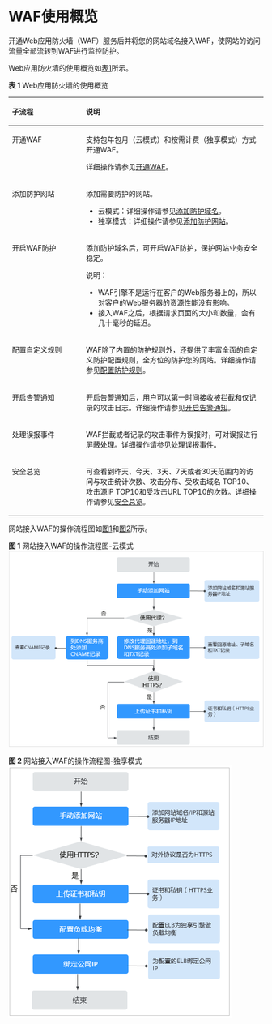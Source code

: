 # WAF使用概览<a name="waf_01_0071"></a>

开通Web应用防火墙（WAF）服务后并将您的网站域名接入WAF，使网站的访问流量全部流转到WAF进行监控防护。

Web应用防火墙的使用概览如[表1](#table186068221358)所示。

**表 1**  Web应用防火墙的使用概览

<a name="table186068221358"></a>
<table><thead align="left"><tr id="row760782211359"><th class="cellrowborder" valign="top" width="29.03%" id="mcps1.2.3.1.1"><p id="p560712263512"><a name="p560712263512"></a><a name="p560712263512"></a>子流程</p>
</th>
<th class="cellrowborder" valign="top" width="70.97%" id="mcps1.2.3.1.2"><p id="p196074222353"><a name="p196074222353"></a><a name="p196074222353"></a>说明</p>
</th>
</tr>
</thead>
<tbody><tr id="row181711555123513"><td class="cellrowborder" valign="top" width="29.03%" headers="mcps1.2.3.1.1 "><p id="p1717265511351"><a name="p1717265511351"></a><a name="p1717265511351"></a>开通WAF</p>
</td>
<td class="cellrowborder" valign="top" width="70.97%" headers="mcps1.2.3.1.2 "><p id="p14108911588"><a name="p14108911588"></a><a name="p14108911588"></a>支持包年包月（云模式）和按需计费（独享模式）方式开通WAF。</p>
<p id="p201266375458"><a name="p201266375458"></a><a name="p201266375458"></a>详细操作请参见<a href="开通WAF.md">开通WAF</a>。</p>
</td>
</tr>
<tr id="row837775104313"><td class="cellrowborder" valign="top" width="29.03%" headers="mcps1.2.3.1.1 "><p id="p93781254433"><a name="p93781254433"></a><a name="p93781254433"></a>添加防护网站</p>
</td>
<td class="cellrowborder" valign="top" width="70.97%" headers="mcps1.2.3.1.2 "><p id="p1437812504316"><a name="p1437812504316"></a><a name="p1437812504316"></a>添加需要防护的网站。</p>
<a name="ul19732161718483"></a><a name="ul19732161718483"></a><ul id="ul19732161718483"><li>云模式：详细操作请参见<a href="添加防护域名.md">添加防护域名</a>。</li><li>独享模式：详细操作请参见<a href="添加防护网站.md">添加防护网站</a>。</li></ul>
</td>
</tr>
<tr id="row460742212359"><td class="cellrowborder" valign="top" width="29.03%" headers="mcps1.2.3.1.1 "><p id="p260772263514"><a name="p260772263514"></a><a name="p260772263514"></a>开启WAF防护</p>
</td>
<td class="cellrowborder" valign="top" width="70.97%" headers="mcps1.2.3.1.2 "><p id="p6607202215355"><a name="p6607202215355"></a><a name="p6607202215355"></a>添加防护域名后，可开启WAF防护，保护网站业务安全稳定。</p>
<div class="note" id="note012284223119"><a name="note012284223119"></a><a name="note012284223119"></a><span class="notetitle"> 说明： </span><div class="notebody"><a name="ul697716015340"></a><a name="ul697716015340"></a><ul id="ul697716015340"><li>WAF引擎不是运行在客户的Web服务器上的，所以对客户的Web服务器的资源性能没有影响。</li><li>接入WAF之后，根据请求页面的大小和数量，会有几十毫秒的延迟。</li></ul>
</div></div>
</td>
</tr>
<tr id="row1960762215351"><td class="cellrowborder" valign="top" width="29.03%" headers="mcps1.2.3.1.1 "><p id="p19607112220359"><a name="p19607112220359"></a><a name="p19607112220359"></a>配置自定义规则</p>
</td>
<td class="cellrowborder" valign="top" width="70.97%" headers="mcps1.2.3.1.2 "><p id="p12607112215352"><a name="p12607112215352"></a><a name="p12607112215352"></a>WAF除了内置的防护规则外，还提供了丰富全面的自定义防护配置规则，全方位的防护您的网站。详细操作请参见<a href="配置防护规则.md">配置防护规则</a>。</p>
</td>
</tr>
<tr id="row16914191884019"><td class="cellrowborder" valign="top" width="29.03%" headers="mcps1.2.3.1.1 "><p id="p209141418104019"><a name="p209141418104019"></a><a name="p209141418104019"></a>开启告警通知</p>
</td>
<td class="cellrowborder" valign="top" width="70.97%" headers="mcps1.2.3.1.2 "><p id="p1491512181402"><a name="p1491512181402"></a><a name="p1491512181402"></a>开启告警通知后，用户可以第一时间接收被拦截和仅记录的攻击日志。详细操作请参见<a href="开启告警通知.md">开启告警通知</a>。</p>
</td>
</tr>
<tr id="row758655211510"><td class="cellrowborder" valign="top" width="29.03%" headers="mcps1.2.3.1.1 "><p id="p0924629858"><a name="p0924629858"></a><a name="p0924629858"></a>处理误报事件</p>
</td>
<td class="cellrowborder" valign="top" width="70.97%" headers="mcps1.2.3.1.2 "><p id="p1955314388418"><a name="p1955314388418"></a><a name="p1955314388418"></a>WAF拦截或者记录的攻击事件为误报时，可对误报进行屏蔽处理。详细操作请参见<a href="处理误报事件.md">处理误报事件</a>。</p>
</td>
</tr>
<tr id="row1999341519405"><td class="cellrowborder" valign="top" width="29.03%" headers="mcps1.2.3.1.1 "><p id="p299315156400"><a name="p299315156400"></a><a name="p299315156400"></a>安全总览</p>
</td>
<td class="cellrowborder" valign="top" width="70.97%" headers="mcps1.2.3.1.2 "><p id="p1199319156407"><a name="p1199319156407"></a><a name="p1199319156407"></a>可查看到昨天、今天、3天、7天或者30天范围内的访问与攻击统计次数、攻击分布、受攻击域名 TOP10、攻击源IP TOP10和受攻击URL TOP10的次数。详细操作请参见<a href="安全总览.md">安全总览</a>。</p>
</td>
</tr>
</tbody>
</table>

网站接入WAF的操作流程图如[图1](#fig11714343123618)和[图2](#fig188812509288)所示。

**图 1**  网站接入WAF的操作流程图-云模式<a name="fig11714343123618"></a>  
![](figures/网站接入WAF的操作流程图-云模式.png "网站接入WAF的操作流程图-云模式")

**图 2**  网站接入WAF的操作流程图-独享模式<a name="fig188812509288"></a>  
![](figures/网站接入WAF的操作流程图-独享模式.png "网站接入WAF的操作流程图-独享模式")

